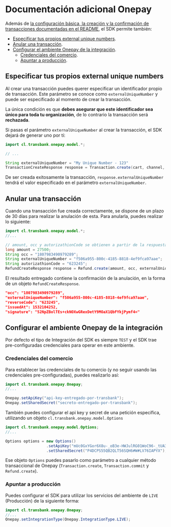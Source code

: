# Documentación adicional Onepay

Además de [la configuración básica, la creación y la confirmación de transacciones documentadas en el README](../README.md#onepay),
el SDK permite también:

- [Especificar tus propios external unique numbers](#especificar-tus-propios-external-unique-numbers).
- [Anular una transacción](#anular-una-transacción).
- [Configurar el ambiente Onepay de la integración](#configurar-el-ambiente-onepay-de-la-integración).
  - [Credenciales del comercio](#credenciales-del-comercio).
  - [Apuntar a producción](#apuntar-a-producción).


## Especificar tus propios external unique numbers

Al crear una transacción puedes querer especificar un identificador propio de
transacción. Este parámetro se conoce como `externalUniqueNumber` y puede ser
especificado al momento de crear la transacción.

La única condición es que **debes asegurar que este identificador sea único
para toda tu organización**, de lo contrario la transacción será **rechazada**.

Si pasas el parámetro `externalUniqueNumber` al crear la transacción, el SDK
dejará de generar uno por tí:

```java
import cl.transbank.onepay.model.*;

// ...

String externalUniqueNumber = "My Unique Number - 123"
TransactionCreateResponse response = Transaction.create(cart, channel, externalUniqueNumber);
```

De ser creada exitosamente la transacción, `response.externalUniqueNumber`
tendrá el valor especificado en el parámetro `externalUniqueNumber`.

## Anular una transacción

Cuando una transacción fue creada correctamente, se dispone de un plazo de 30 días para realizar la anulación de esta.
Para anularla, puedes realizar lo siguiente:

```java
import cl.transbank.onepay.model.*;
//...

// amount, occ y autorizathionCode se obtienen a partir de la respuesta de Transaction.commit
long amount = 27500;
String occ = "1807983490979289";
String externalUniqueNumber = "f506a955-800c-4185-8818-4ef9fca97aae";
String autorizathionCode = "623245";
RefundCreateResponse response = Refund.create(amount, occ, externalUniqueNumber, autorizathionCode);
```

El resultado entregado contiene la confirmación de la anulación, en la forma de un objeto `RefundCreateResponse`.

```json
"occ": "1807983490979289",
"externalUniqueNumber": "f506a955-800c-4185-8818-4ef9fca97aae",
"reverseCode": "623245",
"issuedAt": 1532104252,
"signature": "52NpZBolTEs+ckNOXwGRexDetY9MOaX1QbFYkjPymf4="
```

## Configurar el ambiente Onepay de la integración

Por defecto el tipo de Integración del SDK es siempre `TEST` y el SDK trae
pre-configuradas credenciales para operar en este ambiente.

### Credenciales del comercio

Para establecer las credenciales de tu comercio (y no seguir usando las
credenciales pre-configuradas), puedes realizarlo así:

```java
import cl.transbank.onepay.Onepay;
//...

Onepay.setApiKey("api-key-entregado-por-transbank");
Onepay.setSharedSecret("secreto-entregado-por-transbank");
```

También puedes configurar el api key y secret de una petición específica,
utilizando un objeto `cl.transbank.onepay.model.Options`

```java
import cl.transbank.onepay.model.Options;
//...

Options options = new Options()
                  .setApiKey("mUc0GxYGor6X8u-_oB3e-HWJulRG01WoC96-_tUA3Bg")
                  .setSharedSecret("P4DCPS55QB2QLT56SQH6#W#LV76IAPYX");
```

Ese objeto `Options` puedes pasarlo como parámetro a cualquier método
transaccional de Onepay (`Transaction.create`, `Transaction.commit` y
`Refund.create`).

### Apuntar a producción

Puedes configurar el SDK para utilizar los servicios del ambiente de `LIVE` (Producción) de la siguiente forma:

```java
import cl.transbank.onepay.Onepay;
//...
Onepay.setIntegrationType(Onepay.IntegrationType.LIVE);
```

